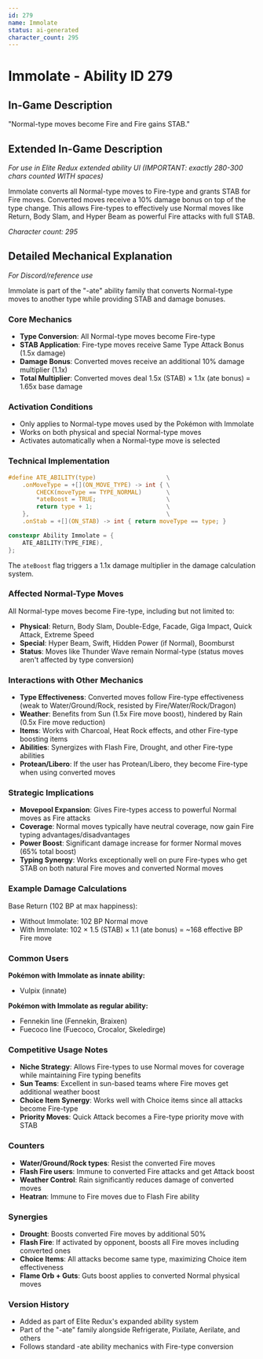 ```yaml
---
id: 279
name: Immolate
status: ai-generated
character_count: 295
---
```


# Immolate - Ability ID 279

## In-Game Description
"Normal-type moves become Fire and Fire gains STAB."

## Extended In-Game Description
*For use in Elite Redux extended ability UI (IMPORTANT: exactly 280-300 chars counted WITH spaces)*

Immolate converts all Normal-type moves to Fire-type and grants STAB for Fire moves. Converted moves receive a 10% damage bonus on top of the type change. This allows Fire-types to effectively use Normal moves like Return, Body Slam, and Hyper Beam as powerful Fire attacks with full STAB.

*Character count: 295*

## Detailed Mechanical Explanation
*For Discord/reference use*

Immolate is part of the "-ate" ability family that converts Normal-type moves to another type while providing STAB and damage bonuses.

### Core Mechanics
- **Type Conversion**: All Normal-type moves become Fire-type
- **STAB Application**: Fire-type moves receive Same Type Attack Bonus (1.5x damage)
- **Damage Bonus**: Converted moves receive an additional 10% damage multiplier (1.1x)
- **Total Multiplier**: Converted moves deal 1.5x (STAB) × 1.1x (ate bonus) = 1.65x base damage

### Activation Conditions
- Only applies to Normal-type moves used by the Pokémon with Immolate
- Works on both physical and special Normal-type moves
- Activates automatically when a Normal-type move is selected

### Technical Implementation
```c
#define ATE_ABILITY(type)                    \
    .onMoveType = +[](ON_MOVE_TYPE) -> int { \
        CHECK(moveType == TYPE_NORMAL)       \
        *ateBoost = TRUE;                    \
        return type + 1;                     \
    },                                       \
    .onStab = +[](ON_STAB) -> int { return moveType == type; }

constexpr Ability Immolate = {
    ATE_ABILITY(TYPE_FIRE),
};
```

The `ateBoost` flag triggers a 1.1x damage multiplier in the damage calculation system.

### Affected Normal-Type Moves
All Normal-type moves become Fire-type, including but not limited to:
- **Physical**: Return, Body Slam, Double-Edge, Facade, Giga Impact, Quick Attack, Extreme Speed
- **Special**: Hyper Beam, Swift, Hidden Power (if Normal), Boomburst
- **Status**: Moves like Thunder Wave remain Normal-type (status moves aren't affected by type conversion)

### Interactions with Other Mechanics
- **Type Effectiveness**: Converted moves follow Fire-type effectiveness (weak to Water/Ground/Rock, resisted by Fire/Water/Rock/Dragon)
- **Weather**: Benefits from Sun (1.5x Fire move boost), hindered by Rain (0.5x Fire move reduction)
- **Items**: Works with Charcoal, Heat Rock effects, and other Fire-type boosting items
- **Abilities**: Synergizes with Flash Fire, Drought, and other Fire-type abilities
- **Protean/Libero**: If the user has Protean/Libero, they become Fire-type when using converted moves

### Strategic Implications
- **Movepool Expansion**: Gives Fire-types access to powerful Normal moves as Fire attacks
- **Coverage**: Normal moves typically have neutral coverage, now gain Fire typing advantages/disadvantages
- **Power Boost**: Significant damage increase for former Normal moves (65% total boost)
- **Typing Synergy**: Works exceptionally well on pure Fire-types who get STAB on both natural Fire moves and converted Normal moves

### Example Damage Calculations
Base Return (102 BP at max happiness):
- Without Immolate: 102 BP Normal move
- With Immolate: 102 × 1.5 (STAB) × 1.1 (ate bonus) = ~168 effective BP Fire move

### Common Users
**Pokémon with Immolate as innate ability:**
- Vulpix (innate)

**Pokémon with Immolate as regular ability:**
- Fennekin line (Fennekin, Braixen)
- Fuecoco line (Fuecoco, Crocalor, Skeledirge)

### Competitive Usage Notes
- **Niche Strategy**: Allows Fire-types to use Normal moves for coverage while maintaining Fire typing benefits
- **Sun Teams**: Excellent in sun-based teams where Fire moves get additional weather boost
- **Choice Item Synergy**: Works well with Choice items since all attacks become Fire-type
- **Priority Moves**: Quick Attack becomes a Fire-type priority move with STAB

### Counters
- **Water/Ground/Rock types**: Resist the converted Fire moves
- **Flash Fire users**: Immune to converted Fire attacks and get Attack boost
- **Weather Control**: Rain significantly reduces damage of converted moves
- **Heatran**: Immune to Fire moves due to Flash Fire ability

### Synergies
- **Drought**: Boosts converted Fire moves by additional 50%
- **Flash Fire**: If activated by opponent, boosts all Fire moves including converted ones
- **Choice Items**: All attacks become same type, maximizing Choice item effectiveness
- **Flame Orb + Guts**: Guts boost applies to converted Normal physical moves

### Version History
- Added as part of Elite Redux's expanded ability system
- Part of the "-ate" family alongside Refrigerate, Pixilate, Aerilate, and others
- Follows standard -ate ability mechanics with Fire-type conversion